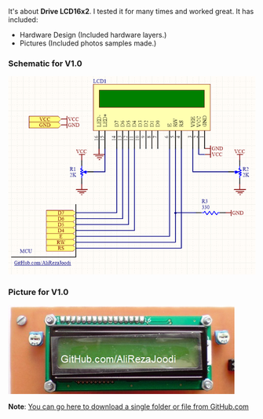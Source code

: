 It's about **Drive LCD16x2**. I tested it for many times and worked great. It has included:

- Hardware Design (Included hardware layers.)
- Pictures (Included photos samples made.)

### Schematic for V1.0
![Drive LCD16x2](https://github.com/AliRezaJoodi/Electronic-Modules/blob/main/Drive%20LCD16x2/Hardware%20Design/V1.0.png?raw=true)

### Picture for V1.0
![Drive LCD16x2](https://github.com/AliRezaJoodi/Electronic-Modules/blob/main/Drive%20LCD16x2/Pictures/V1.0.jpg?raw=true)

**Note**: [You can go here to download a single folder or file from GitHub.com](https://minhaskamal.github.io/DownGit/#/home)
